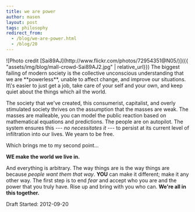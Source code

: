 ```yaml
---
title: we are power
author: masen
layout: post
tags: philosophy
redirect_from:
  - /blog/we-are-power.html
  - /blog/20
---
```


<span class="image left" style="width: 375px; height: 212px">
![Photo credit
[Sai89AJ](http://www.flickr.com/photos/72954351@N05/)]({{ "assets/img/blog/mall-crowd-Sai89AJ2.jpg" | relative_url}})</span>
The biggest failing of modern society is the collective unconscious
understanding that we are **powerless**, unable to affect change, and
improve our situations. It\'s easier to just get a job, take care of
your self and your own, and keep quiet about the things which ail the
world.

The society that we\'ve created, this consumerist, capitalist, and
overly stimulated society thrives on the assumption that the masses are
weak. The masses are malleable, you can model the public reaction based
on mathematical equations and predictions. The people are on autopilot.
The system ensures this \-\-- *no necessitates it* \-\-- to persist at
its current level of infiltration into our lives. We yearn to be free.

Which brings me to my second point\...

**WE make the world we live in.**

And everything is arbitrary. The way things are is the way things are
because *people want them that way*. **YOU** can make it different; make
it any other way. The first step is to end *fear* and accept who you are
and the power that you truly have. Rise up and bring with you who can.
**We\'re all in this together.**

Draft Started: 2012-09-20

